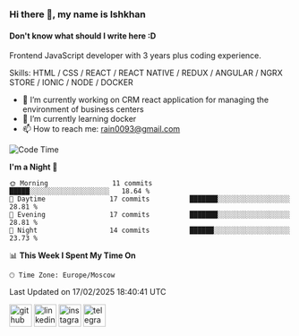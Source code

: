 ### Hi there 👋, my name is Ishkhan
#### Don't know what should I write here :D

Frontend JavaScript developer with 3 years plus coding experience.

Skills: HTML / CSS / REACT / REACT NATIVE / REDUX / ANGULAR / NGRX STORE / IONIC / NODE / DOCKER

- 🔭 I’m currently working on CRM react application for managing the environment of business centers 
- 🌱 I’m currently learning docker 
- 📫 How to reach me: rain0093@gmail.com 

<!--START_SECTION:waka-->
![Code Time](http://img.shields.io/badge/Code%20Time-768%20hrs%2037%20mins-blue)

**I'm a Night 🦉** 

```text
🌞 Morning                11 commits          █████░░░░░░░░░░░░░░░░░░░░   18.64 % 
🌆 Daytime                17 commits          ███████░░░░░░░░░░░░░░░░░░   28.81 % 
🌃 Evening                17 commits          ███████░░░░░░░░░░░░░░░░░░   28.81 % 
🌙 Night                  14 commits          ██████░░░░░░░░░░░░░░░░░░░   23.73 % 
```


📊 **This Week I Spent My Time On** 

```text
🕑︎ Time Zone: Europe/Moscow
```


 Last Updated on 17/02/2025 18:40:41 UTC
<!--END_SECTION:waka-->

[<img src='https://cdn.jsdelivr.net/npm/simple-icons@3.0.1/icons/github.svg' alt='github' height='40'>](https://github.com/drakyone)  [<img src='https://cdn.jsdelivr.net/npm/simple-icons@3.0.1/icons/linkedin.svg' alt='linkedin' height='40'>](https://www.linkedin.com/in/ishkhan-papazian-8bba9a1a3//)  [<img src='https://cdn.jsdelivr.net/npm/simple-icons@3.0.1/icons/instagram.svg' alt='instagram' height='40'>](https://www.instagram.com/papazianishkhan/)  [<img src='https://cdn.jsdelivr.net/npm/simple-icons@3.0.1/icons/telegram.svg' alt='telegram' height='40'>](https://t.me/drakyone)  
